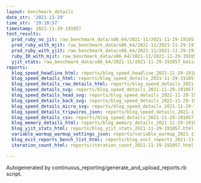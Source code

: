 ```yaml
---
layout: benchmark_details
date_str: '2021-11-29'
time_str: '19:10:57'
timestamp: 2021-11-29-191057
test_results:
  prod_ruby_no_jit: raw_benchmark_data/x86_64/2021-11/2021-11-29-191057_basic_benchmark_prod_ruby_no_jit.json
  prod_ruby_with_mjit: raw_benchmark_data/x86_64/2021-11/2021-11-29-191057_basic_benchmark_prod_ruby_with_mjit.json
  prod_ruby_with_yjit: raw_benchmark_data/x86_64/2021-11/2021-11-29-191057_basic_benchmark_prod_ruby_with_yjit.json
  ruby_30_with_mjit: raw_benchmark_data/x86_64/2021-11/2021-11-29-191057_basic_benchmark_ruby_30_with_mjit.json
  yjit_stats: raw_benchmark_data/x86_64/2021-11/2021-11-29-191057_basic_benchmark_yjit_stats.json
reports:
  blog_speed_headline_html: reports/blog_speed_headline_2021-11-29-191057.html
  blog_speed_details_html: reports/blog_speed_details_2021-11-29-191057.html
  blog_speed_details_raw_details_html: reports/blog_speed_details_2021-11-29-191057.raw_details.html
  blog_speed_details_svg: reports/blog_speed_details_2021-11-29-191057.svg
  blog_speed_details_head_svg: reports/blog_speed_details_2021-11-29-191057.head.svg
  blog_speed_details_back_svg: reports/blog_speed_details_2021-11-29-191057.back.svg
  blog_speed_details_micro_svg: reports/blog_speed_details_2021-11-29-191057.micro.svg
  blog_speed_details_tripwires_json: reports/blog_speed_details_2021-11-29-191057.tripwires.json
  blog_speed_details_csv: reports/blog_speed_details_2021-11-29-191057.csv
  blog_memory_details_html: reports/blog_memory_details_2021-11-29-191057.html
  blog_yjit_stats_html: reports/blog_yjit_stats_2021-11-29-191057.html
  variable_warmup_warmup_settings_json: reports/variable_warmup_2021-11-29-191057.warmup_settings.json
  blog_exit_reports_bench_list_html: reports/blog_exit_reports_2021-11-29-191057.bench_list.html
  iteration_count_html: reports/iteration_count_2021-11-29-191057.html

---
```

Autogenerated by continuous_reporting/generate_and_upload_reports.rb script.
